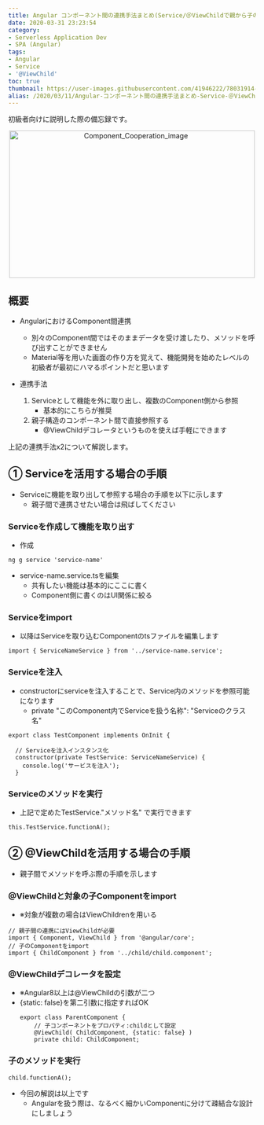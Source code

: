 ```yaml
---
title: Angular コンポーネント間の連携手法まとめ(Service/＠ViewChildで親から子のメソッドを呼出し)
date: 2020-03-31 23:23:54
category:
- Serverless Application Dev
- SPA (Angular)
tags:
- Angular
- Service
- '@ViewChild'
toc: true
thumbnail: https://user-images.githubusercontent.com/41946222/78031914-28d0fa80-739f-11ea-83a7-ed40134c8aa0.png
alias: /2020/03/11/Angular-コンポーネント間の連携手法まとめ-Service-＠ViewChildで親から子のメソッドを呼出し/
---
```


初級者向けに説明した際の備忘録です。

<div style="text-align:center;">
<img src="https://user-images.githubusercontent.com/41946222/78031914-28d0fa80-739f-11ea-83a7-ed40134c8aa0.png" height="300px" width="500px" alt="Component_Cooperation_image">
</div>

<!-- toc -->

## 概要
- AngularにおけるComponent間連携
    - 別々のComponent間ではそのままデータを受け渡したり、メソッドを呼び出すことができません
    - Material等を用いた画面の作り方を覚えて、機能開発を始めたレベルの初級者が最初にハマるポイントだと思います

- 連携手法
    1. Serviceとして機能を外に取り出し、複数のComponent側から参照
        - 基本的にこちらが推奨
    2. 親子構造のコンポーネント間で直接参照する
        - @ViewChildデコレータというものを使えば手軽にできます

上記の連携手法x2について解説します。

## ① Serviceを活用する場合の手順
- Serviceに機能を取り出して参照する場合の手順を以下に示します
    - 親子間で連携させたい場合は飛ばしてください

### Serviceを作成して機能を取り出す
- 作成
```
ng g service 'service-name'
```
- service-name.service.tsを編集
    - 共有したい機能は基本的にここに書く
    - Component側に書くのはUI関係に絞る

### Serviceをimport
- 以降はServiceを取り込むComponentのtsファイルを編集します
```
import { ServiceNameService } from '../service-name.service';
```
### Serviceを注入
- constructorにserviceを注入することで、Service内のメソッドを参照可能になります
    - private "このComponent内でServiceを扱う名称": "Serviceのクラス名"
```
export class TestComponent implements OnInit {

  // Serviceを注入インスタンス化
  constructor(private TestService: ServiceNameService) {
    console.log('サービスを注入');
  }

```

### Serviceのメソッドを実行
- 上記で定めたTestService."メソッド名" で実行できます
```
this.TestService.functionA();
```


## ② @ViewChildを活用する場合の手順
- 親子間でメソッドを呼ぶ際の手順を示します

### @ViewChildと対象の子Componentをimport
- ※対象が複数の場合はViewChildrenを用いる
```
// 親子間の連携にはViewChildが必要
import { Component, ViewChild } from '@angular/core';
// 子のComponentをimport
import { ChildComponent } from '../child/child.component';
```

### @ViewChildデコレータを設定
- ※Angular8以上は@ViewChildの引数が二つ
- {static: false}を第二引数に指定すればOK
    ```
    export class ParentComponent {
        // 子コンポーネントをプロパティ:childとして設定
        @ViewChild( ChildComponent, {static: false} )
        private child: ChildComponent;
    ```

### 子のメソッドを実行
```
child.functionA();
```

- 今回の解説は以上です
    - Angularを扱う際は、なるべく細かいComponentに分けて疎結合な設計にしましょう